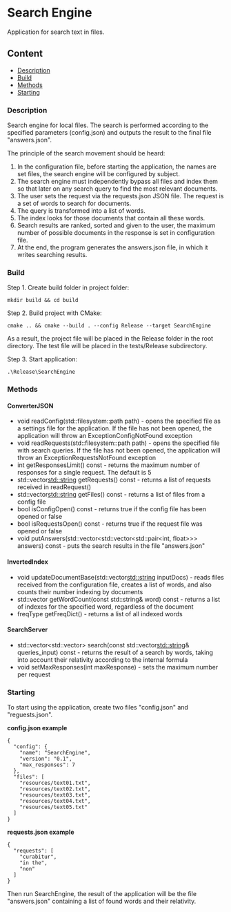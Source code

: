 # Search Engine
Application for search text in files.
## Content
* [Description](#description)
* [Build](#build)
* [Methods](#mthods)
* [Starting](#starting)

### Description

Search engine for local files. The search is performed according to the specified parameters (config.json) and outputs the result to the final file "answers.json".

The principle of the search movement should be heard:
1. In the configuration file, before starting the application, the names are set
files, the search engine will be configured by subject.
2. The search engine must independently bypass all files and
index them so that later on any search query to find the most
relevant documents.
3. The user sets the request via the requests.json JSON file. The request is
a set of words to search for documents.
4. The query is transformed into a list of words.
5. The index looks for those documents that contain all these words.
6. Search results are ranked, sorted and given to the user,
the maximum number of possible documents in the response is set in
configuration file.
7. At the end, the program generates the answers.json file, in which it writes
searching results.

### Build

Step 1. Create build folder in project folder:

	mkdir build && cd build

Step 2. Build project with CMake:

	cmake .. && cmake --build . --config Release --target SearchEngine

As a result, the project file will be placed in the Release folder in the root directory. The test file will be placed in the tests/Release subdirectory.

Step 3. Start application:

    .\Release\SearchEngine

### Methods

#### ConverterJSON
- void readConfig(std::filesystem::path path) - opens the specified file as a settings file for the application. If the file has not been opened, the application will throw an ExceptionConfigNotFound exception
- void readRequests(std::filesystem::path path) - opens the specified file with search queries. If the file has not been opened, the application will throw an ExceptionRequestsNotFound exception
- int getResponsesLimit() const - returns the maximum number of responses for a single request. The default is 5
- std::vector<std::string> getRequests() const - returns a list of requests received in readRequest()
- std::vector<std::string> getFiles() const - returns a list of files from a config file
- bool isConfigOpen() const - returns true if the config file has been opened or false
- bool isRequestsOpen() const - returns true if the request file was opened or false
- void putAnswers(std::vector<std::vector<std::pair<int, float>>> answers) const - puts the search results in the file "answers.json"

#### InvertedIndex
- void updateDocumentBase(std::vector<std::string> inputDocs) - reads files received from the configuration file, creates a list of words, and also counts their number indexing by documents
- std::vector<Entry> getWordCount(const std::string& word) const - returns a list of indexes for the specified word, regardless of the document
- freqType getFreqDict() - returns a list of all indexed words

#### SearchServer
- std::vector<std::vector<RelativeIndex>> search(const std::vector<std::string>& queries_input) const - returns the result of a search by words, taking into account their relativity according to the internal formula
- void setMaxResponses(int maxResponse) - sets the maximum number per request

### Starting

To start using the application, create two files "config.json" and "reguests.json".

**config.json example**
	
	{
      "config": {
        "name": "SearchEngine",
        "version": "0.1",
        "max_responses": 7
      },
      "files": [
        "resources/text01.txt",
        "resources/text02.txt",
        "resources/text03.txt",
        "resources/text04.txt",
        "resources/text05.txt"
      ]
    }

**requests.json example**

    {
      "requests": [
        "curabitur",
        "in the",
        "non"
      ]
    }

Then run SearchEngine, the result of the application will be the file "answers.json" containing a list of found words and their relativity.
